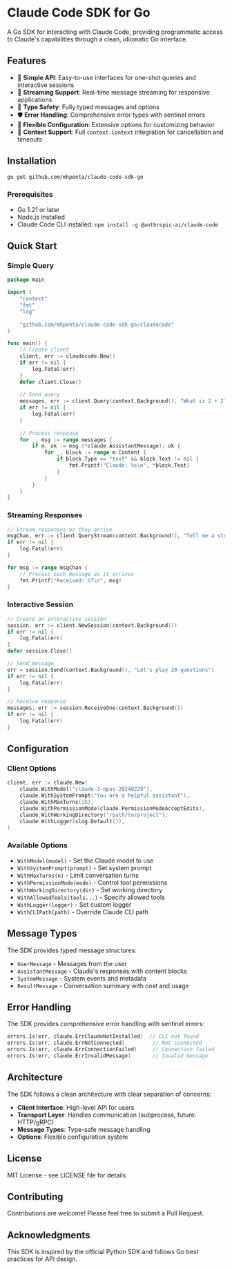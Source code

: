 # Claude Code SDK for Go

A Go SDK for interacting with Claude Code, providing programmatic access to Claude's capabilities through a clean, idiomatic Go interface.

## Features

- 🚀 **Simple API**: Easy-to-use interfaces for one-shot queries and interactive sessions
- 🔄 **Streaming Support**: Real-time message streaming for responsive applications
- 🎯 **Type Safety**: Fully typed messages and options
- 🛡️ **Error Handling**: Comprehensive error types with sentinel errors
- 🔧 **Flexible Configuration**: Extensive options for customizing behavior
- 📝 **Context Support**: Full `context.Context` integration for cancellation and timeouts

## Installation

```bash
go get github.com/mhpenta/claude-code-sdk-go
```

### Prerequisites

- Go 1.21 or later
- Node.js installed
- Claude Code CLI installed: `npm install -g @anthropic-ai/claude-code`

## Quick Start

### Simple Query

```go
package main

import (
    "context"
    "fmt"
    "log"
    
    "github.com/mhpenta/claude-code-sdk-go/claudecode"
)

func main() {
    // Create client
    client, err := claudecode.New()
    if err != nil {
        log.Fatal(err)
    }
    defer client.Close()
    
    // Send query
    messages, err := client.Query(context.Background(), "What is 2 + 2?")
    if err != nil {
        log.Fatal(err)
    }
    
    // Process response
    for _, msg := range messages {
        if m, ok := msg.(*claude.AssistantMessage); ok {
            for _, block := range m.Content {
                if block.Type == "text" && block.Text != nil {
                    fmt.Printf("Claude: %s\n", *block.Text)
                }
            }
        }
    }
}
```

### Streaming Responses

```go
// Stream responses as they arrive
msgChan, err := client.QueryStream(context.Background(), "Tell me a story")
if err != nil {
    log.Fatal(err)
}

for msg := range msgChan {
    // Process each message as it arrives
    fmt.Printf("Received: %T\n", msg)
}
```

### Interactive Session

```go
// Create an interactive session
session, err := client.NewSession(context.Background())
if err != nil {
    log.Fatal(err)
}
defer session.Close()

// Send message
err = session.Send(context.Background(), "Let's play 20 questions")
if err != nil {
    log.Fatal(err)
}

// Receive response
messages, err := session.ReceiveOne(context.Background())
if err != nil {
    log.Fatal(err)
}
```

## Configuration

### Client Options

```go
client, err := claude.New(
    claude.WithModel("claude-3-opus-20240229"),
    claude.WithSystemPrompt("You are a helpful assistant"),
    claude.WithMaxTurns(10),
    claude.WithPermissionMode(claude.PermissionModeAcceptEdits),
    claude.WithWorkingDirectory("/path/to/project"),
    claude.WithLogger(slog.Default()),
)
```

### Available Options

- `WithModel(model)` - Set the Claude model to use
- `WithSystemPrompt(prompt)` - Set system prompt
- `WithMaxTurns(n)` - Limit conversation turns
- `WithPermissionMode(mode)` - Control tool permissions
- `WithWorkingDirectory(dir)` - Set working directory
- `WithAllowedTools(tools...)` - Specify allowed tools
- `WithLogger(logger)` - Set custom logger
- `WithCLIPath(path)` - Override Claude CLI path

## Message Types

The SDK provides typed message structures:

- `UserMessage` - Messages from the user
- `AssistantMessage` - Claude's responses with content blocks
- `SystemMessage` - System events and metadata
- `ResultMessage` - Conversation summary with cost and usage

## Error Handling

The SDK provides comprehensive error handling with sentinel errors:

```go
errors.Is(err, claude.ErrClaudeNotInstalled)  // CLI not found
errors.Is(err, claude.ErrNotConnected)         // Not connected
errors.Is(err, claude.ErrConnectionFailed)     // Connection failed
errors.Is(err, claude.ErrInvalidMessage)       // Invalid message
```

## Architecture

The SDK follows a clean architecture with clear separation of concerns:

- **Client Interface**: High-level API for users
- **Transport Layer**: Handles communication (subprocess, future: HTTP/gRPC)
- **Message Types**: Type-safe message handling
- **Options**: Flexible configuration system

## License

MIT License - see LICENSE file for details

## Contributing

Contributions are welcome! Please feel free to submit a Pull Request.

## Acknowledgments

This SDK is inspired by the official Python SDK and follows Go best practices for API design.